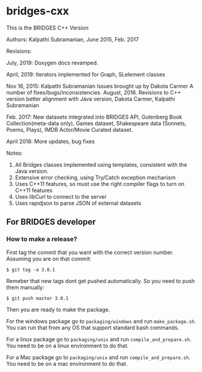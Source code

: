 # bridges-cxx
This is the BRIDGES C++ Version

Authors: Kalpathi Subramanian, June 2015, Feb. 2017

Revisions:

July, 2019: Doxygen docs revamped.

April, 2019: Iterators implemented for Graph, SLelement classes

Nov 16, 2015: Kalpathi Subramanian
	Issues brought up by Dakota Carmer
	A number of fixes/bugs/inconsistencies.
August, 2016. Revisions to C++ version better alignment with Java version, 
 	Dakota Carmer, Kalpathi Subramanian
	
Feb. 2017: New datasets integrated into BRIDGES API, Gutenberg Book
Collection(meta-data only), Games dataset, Shakespeare data 
(Sonnets, Poems, Plays), IMDB Actor/Movie Curated dataset.

April 2018: More updates, bug fixes 


Notes: 

1. All Bridges classes implemented using templates, consistent with the Java version.
2. Extensive error checking, using Try/Catch exception mechanism
3. Uses C++11 features, so must use the right compiler flags to turn on C++11 features
4. Uses libCurl to connect to the server 
5. Uses rapidjson to parse JSON of external datasets


## For BRIDGES developer

### How to make a release?

First tag the commit that you want with the correct version number. Assuming you are on that commit:

```$ git tag -a 3.0.1```

Remeber that new tags dont get pushed automatically. So you need to push them manually:

```$ git push master 3.0.1```

Then you are ready to make the package.

For the windows package go to ``packaging/windows`` and run ``make_package.sh``. You can run that from any OS that support standard bash commands.

For a linux package go to ``packaging/unix`` and run ``compile_and_prepare.sh``. You need to be on a linux environment to do that.

For a Mac package go to ``packaging/unix`` and run ``compile_and_prepare.sh``. You need to be on a mac environment to do that.
